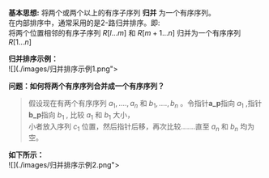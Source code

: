 **基本思想:** 将两个或两个以上的有序子序列 **归并** 为一个有序序列。  
在内部排序中，通常采用的是2-路归并排序。即:  
将两个位置相邻的有序子序列 $R[l...m]$ 和 $R[m+1...n]$ 归并为一个有序序列 $R[1...n]$   

**归并排序示例：**  
![](./images/归并排序示例1.png"></div>

**问题：如何将两个有序序列合并成一个有序序列？**  
>假设现在有两个有序序列 $a_1,....,a_n$ 和 $b_1,....,b_n$ 。令指针**a_p**指向 $a_1$ ,指针**b_p**指向 $b_1$ , 比较 $a_1$ 和 $b_1$ 大小，  
>小者放入序列 $c_1$ 位置，然后指针后移，再次比较.......直至 $a_n$ 和 $b_n$ 均为空。

**如下所示：**  
![](./images/归并排序示例2.png"></div>
